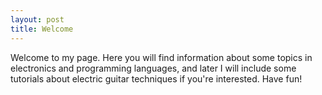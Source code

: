 ```yaml
---
layout: post
title: Welcome
---
```


Welcome to my page. Here you will find information about some topics in electronics and programming languages, and later I will include some tutorials about electric guitar techniques if you're interested. Have fun! 
 

